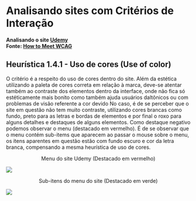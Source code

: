 # Analisando sites com Critérios de Interação
#### Analisando o site <a href="https://udemy.com">Udemy</a> <br> Fonte: <a href="https://https://www.w3.org/WAI/WCAG21/quickref/">How to Meet WCAG</a>

## Heurística 1.4.1 - Uso de cores (Use of color)
O critério é a respeito do uso de cores dentro do site. Além da estética utilizando a paleta de cores correta em relação à marca, deve-se atentar também ao contraste dos elementos dentro da interface, onde não fica só estéticamente mais bonito como também ajuda usuários daltônicos ou com problemas de visão referente a cor devido 
No caso, é de se perceber que o site em questão não tem muito contraste, utilizando cores brancas como fundo, preto para as letras e bordas de elementos e por final o roxo para alguns detalhes e destaques de alguns elementos. Como destaque negativo podemos observar o menu (destacado em vermelho). É de se observar que o menu contém sub-items que aparecem ao passar o mouse sobre o menu, os itens aparentes em questão estão com fundo escuro e cor da letra branca, compensando a mesma heurística de uso de cores.

<p align="center">Menu do site Udemy (Destacado em vermelho)</p>
<img src="https://user-images.githubusercontent.com/90328897/186432531-75ddbc01-f7c4-4402-9de2-027085df118a.png" />

<p align="center">Sub-itens do menu do site (Destacado em verde)</p>
<img src="https://user-images.githubusercontent.com/90328897/186433589-de2b1427-95f6-449c-b462-00188c595a7c.png" />
